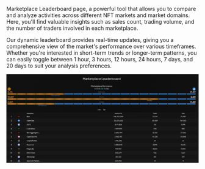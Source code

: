 Marketplace Leaderboard page, a powerful tool that allows you to compare and analyze activities across different NFT markets and market domains. Here, you'll find valuable insights such as sales count, trading volume, and the number of traders involved in each marketplace.

Our dynamic leaderboard provides real-time updates, giving you a comprehensive view of the market's performance over various timeframes. Whether you're interested in short-term trends or longer-term patterns, you can easily toggle between 1 hour, 3 hours, 12 hours, 24 hours, 7 days, and 20 days to suit your analysis preferences.

![Intel_market_marketplace_leaderboard](./pictures/market_marketplace_leaderboard.png)